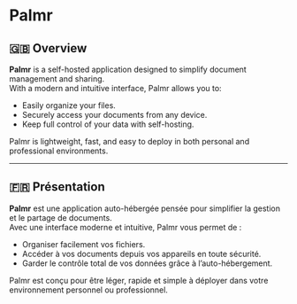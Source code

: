 # Palmr

## 🇬🇧 Overview

**Palmr** is a self-hosted application designed to simplify document management and sharing.  
With a modern and intuitive interface, Palmr allows you to:

- Easily organize your files.  
- Securely access your documents from any device.  
- Keep full control of your data with self-hosting.  

Palmr is lightweight, fast, and easy to deploy in both personal and professional environments.

---

## 🇫🇷 Présentation

**Palmr** est une application auto-hébergée pensée pour simplifier la gestion et le partage de documents.  
Avec une interface moderne et intuitive, Palmr vous permet de :

- Organiser facilement vos fichiers.  
- Accéder à vos documents depuis vos appareils en toute sécurité.  
- Garder le contrôle total de vos données grâce à l’auto-hébergement.  

Palmr est conçu pour être léger, rapide et simple à déployer dans votre environnement personnel ou professionnel.  